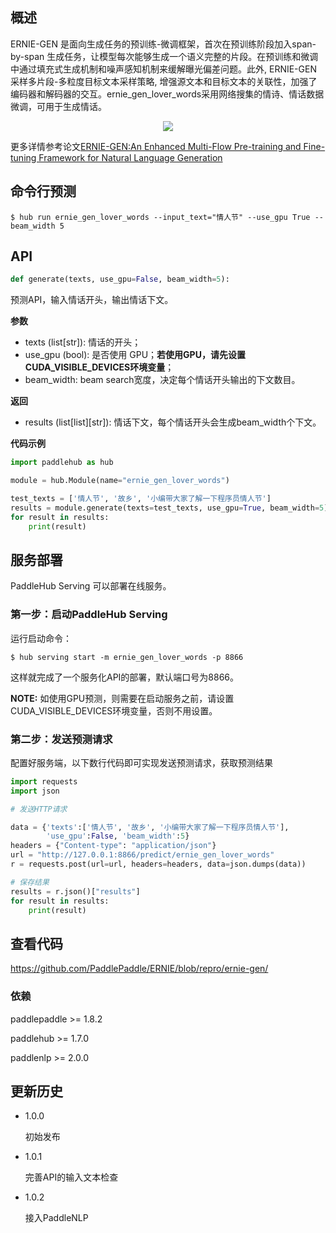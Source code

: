 ## 概述

ERNIE-GEN 是面向生成任务的预训练-微调框架，首次在预训练阶段加入span-by-span 生成任务，让模型每次能够生成一个语义完整的片段。在预训练和微调中通过填充式生成机制和噪声感知机制来缓解曝光偏差问题。此外, ERNIE-GEN 采样多片段-多粒度目标文本采样策略, 增强源文本和目标文本的关联性，加强了编码器和解码器的交互。ernie_gen_lover_words采用网络搜集的情诗、情话数据微调，可用于生成情话。
<p align="center">
<img src="https://paddlehub.bj.bcebos.com/resources/multi-flow-attention.png" hspace='10'/> <br />
</p>

更多详情参考论文[ERNIE-GEN:An Enhanced Multi-Flow Pre-training and Fine-tuning Framework for Natural Language Generation](https://arxiv.org/abs/2001.11314)

## 命令行预测

```shell
$ hub run ernie_gen_lover_words --input_text="情人节" --use_gpu True --beam_width 5
```

## API

```python
def generate(texts, use_gpu=False, beam_width=5):
```

预测API，输入情话开头，输出情话下文。

**参数**

* texts (list\[str\]): 情话的开头；
* use\_gpu (bool): 是否使用 GPU；**若使用GPU，请先设置CUDA\_VISIBLE\_DEVICES环境变量**；
* beam\_width: beam search宽度，决定每个情话开头输出的下文数目。

**返回**

* results (list\[list\]\[str\]): 情话下文，每个情话开头会生成beam_width个下文。

**代码示例**

```python
import paddlehub as hub

module = hub.Module(name="ernie_gen_lover_words")

test_texts = ['情人节', '故乡', '小编带大家了解一下程序员情人节']
results = module.generate(texts=test_texts, use_gpu=True, beam_width=5)
for result in results:
    print(result)
```

## 服务部署

PaddleHub Serving 可以部署在线服务。

### 第一步：启动PaddleHub Serving

运行启动命令：
```shell
$ hub serving start -m ernie_gen_lover_words -p 8866
```

这样就完成了一个服务化API的部署，默认端口号为8866。

**NOTE:** 如使用GPU预测，则需要在启动服务之前，请设置CUDA\_VISIBLE\_DEVICES环境变量，否则不用设置。

### 第二步：发送预测请求

配置好服务端，以下数行代码即可实现发送预测请求，获取预测结果

```python
import requests
import json

# 发送HTTP请求

data = {'texts':['情人节', '故乡', '小编带大家了解一下程序员情人节'],
        'use_gpu':False, 'beam_width':5}
headers = {"Content-type": "application/json"}
url = "http://127.0.0.1:8866/predict/ernie_gen_lover_words"
r = requests.post(url=url, headers=headers, data=json.dumps(data))

# 保存结果
results = r.json()["results"]
for result in results:
    print(result)
```

## 查看代码

https://github.com/PaddlePaddle/ERNIE/blob/repro/ernie-gen/

### 依赖

paddlepaddle >= 1.8.2

paddlehub >= 1.7.0

paddlenlp >= 2.0.0


## 更新历史

* 1.0.0

  初始发布

* 1.0.1

  完善API的输入文本检查

* 1.0.2

  接入PaddleNLP
